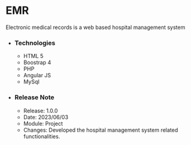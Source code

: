 # EMR
Electronic medical records is a web based hospital management system 

* ### Technologies
  * HTML 5
  * Boostrap 4
  * PHP
  * Angular JS
  * MySql
  
* ### Release Note
  * Release: 1.0.0
  * Date: 2023/06/03
  * Module: Project
  * Changes: Developed the hospital management system related functionalities.
